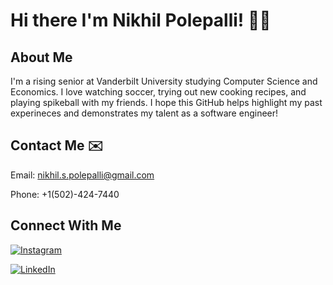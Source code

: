 # Hi there I'm Nikhil Polepalli! 👋🏽


## About Me
I'm a rising senior at Vanderbilt University studying Computer Science and Economics. I love watching soccer, trying out new cooking recipes, and playing spikeball with my friends. I hope this GitHub helps highlight my past experineces and demonstrates my talent as a software engineer!

## Contact Me ✉️
Email: nikhil.s.polepalli@gmail.com

Phone: +1(502)-424-7440

## Connect With Me 
[![Instagram](https://img.shields.io/badge/Instagram-%23E4405F.svg?style=for-the-badge&logo=Instagram&logoColor=white)](https://www.instagram.com/nikhil.polepalli/)

[![LinkedIn](https://img.shields.io/badge/linkedin-%230077B5.svg?style=for-the-badge&logo=linkedin&logoColor=white)](https://www.linkedin.com/in/nikhil-s-polepalli-87b584186/)


<!--
**NSPOLE01/NSPOLE01** is a ✨ _special_ ✨ repository because its `README.md` (this file) appears on your GitHub profile.

Here are some ideas to get you started:

- 🔭 I’m currently working on ...
- 🌱 I’m currently learning ...
- 👯 I’m looking to collaborate on ...
- 🤔 I’m looking for help with ...
- 💬 Ask me about ...
- 📫 How to reach me: ...
- 😄 Pronouns: ...
- ⚡ Fun fact: ...
-->
